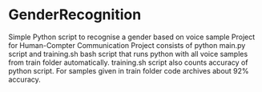 # GenderRecognition
Simple Python script to recognise a gender based on voice sample
Project for Human-Compter Communication
Project consists of python main.py script and training.sh bash script that runs python with all voice samples from train folder automatically.
training.sh script also counts accuracy of python script. For samples given in train folder code archives about 92% accuracy.
